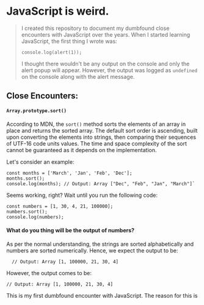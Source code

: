 # JavaScript is weird.
> I created this repository to document my dumbfound close encounters with JavaScript over the years. When I started learning JavaScript, the first thing I wrote was:
>
>   `console.log(alert(1));`
>
>I thought there wouldn't be any output on the console and only the alert popup will appear. However, the output was logged as `undefined` on the console along with the alert message.

## Close Encounters:
 #### `Array.prototype.sort()`
 
According to MDN, the `sort()` method sorts the elements of an array in place and returns the sorted array. The default sort order is ascending, built upon converting the elements into strings, then comparing their sequences of UTF-16 code units values.
The time and space complexity of the sort cannot be guaranteed as it depends on the implementation. 

Let's consider an example:

    const months = ['March', 'Jan', 'Feb', 'Dec'];
    months.sort();
    console.log(months); // Output: Array ["Dec", "Feb", "Jan", "March"]`

Seems working, right? Wait until you run the following code:

    const numbers = [1, 30, 4, 21, 100000];
    numbers.sort();
    console.log(numbers); 
 
 #### What do you thing will be the output of numbers?   
 As per the normal understanding, the strings are sorted alphabetically and numbers are sorted numerically. Hence, we expect the output to be:
 
      // Output: Array [1, 100000, 21, 30, 4]

However, the output comes to be:
    
    // Output: Array [1, 100000, 21, 30, 4]
 
This is my first dumbfound encounter with JavaScript. The reason for this is
